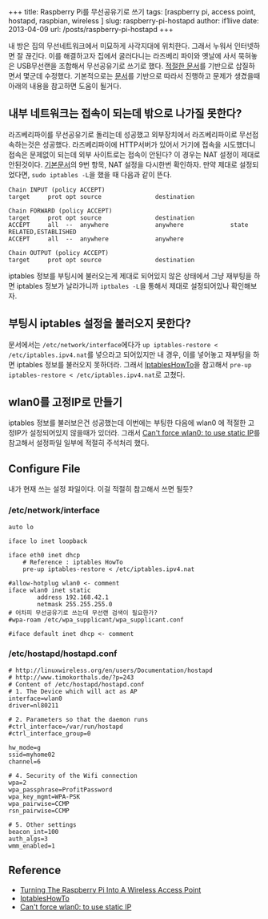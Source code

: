 +++
title: Raspberry Pi를 무선공유기로 쓰기
tags: [raspberry pi, access point, hostapd, raspbian, wireless ]
slug: raspberry-pi-hostapd
author: if1live
date: 2013-04-09
url: /posts/raspberry-pi-hostapd
+++

내 방은 집의 무선네트워크에서 미묘하게 사각지대에 위치한다. 
그래서 누워서 인터넷하면 잘 끊긴다. 
이를 해결하고자 집에서 굴러다니는 라즈베리 파이와 옛날에 사서 묵혀놓은 USB무선랜을 조합해서 무선공유기로 쓰기로 했다. 
[적절한 문서][base_ref]를 기반으로 삽질하면서 몇군데 수정했다. 
기본적으로는 [문서][base_ref]를 기반으로 따라서 진행하고 문제가 생겼을때 아래의 내용을 참고하면 도움이 될거다.

## 내부 네트워크는 접속이 되는데 밖으로 나가질 못한다?
라즈베리파이를 무선공유기로 돌리는데 성공했고 외부장치에서 라즈베리파이로 무선접속하는것은 성공했다. 
라즈베리파이에 HTTP서버가 있어서 거기에 접속을 시도했더니 접속은 문제없이 되는데 외부 사이트로는 접속이 안된다? 
이 경우는 NAT 설정이 제대로 안된것이다. 
[기본문서][base_ref]의 9번 항목, NAT 설정을 다시한번 확인하자. 
만약 제대로 설정되었다면, ```sudo iptables -L```을 했을 때 다음과 같이 뜬다.

```
Chain INPUT (policy ACCEPT)
target     prot opt source               destination

Chain FORWARD (policy ACCEPT)
target     prot opt source               destination
ACCEPT     all  --  anywhere             anywhere             state RELATED,ESTABLISHED
ACCEPT     all  --  anywhere             anywhere

Chain OUTPUT (policy ACCEPT)
target     prot opt source               destination
```
iptables 정보를 부팅시에 불러오는게 제대로 되어있지 않은 상태에서 그냥 재부팅을 하면 iptables 정보가 날라가니까 ```iptbales -L```을 통해서 제대로 설정되어있나 확인해보자.

## 부팅시 iptables 설정을 불러오지 못한다?
문서에서는 ```/etc/network/interface```에다가 ```up iptables-restore < /etc/iptables.ipv4.nat```를 넣으라고 되어있지만 내 경우, 이를 넣어놓고 재부팅을 하면 iptables 정보를 불러오지 못하더라. 그래서 [IptablesHowTo][iptables]을 참고해서 ```pre-up iptables-restore < /etc/iptables.ipv4.nat```로 고쳤다.

## wlan0를 고정IP로 만들기
iptables 정보를 불러보은건 성공했는데 이번에는 부팅한 다음에 wlan0 에 적절한 고정IP가 설정되어있지 않을때가 있더라. 그래서 [Can't force wlan0: to use static IP][use_static_ip]를 참고해서 설정파일 일부에 적절히 주석처리 했다.


## Configure File
내가 현재 쓰는 설정 파일이다. 이걸 적절히 참고해서 쓰면 될듯?

### /etc/network/interface
```
auto lo

iface lo inet loopback

iface eth0 inet dhcp
    # Reference : iptables HowTo
    pre-up iptables-restore < /etc/iptables.ipv4.nat

#allow-hotplug wlan0 <- comment
iface wlan0 inet static
        address 192.168.42.1
        netmask 255.255.255.0
# 어차피 무선공유기로 쓰는데 무선랜 검색이 필요한가?
#wpa-roam /etc/wpa_supplicant/wpa_supplicant.conf 

#iface default inet dhcp <- comment
```

### /etc/hostapd/hostapd.conf
```
# http://linuxwireless.org/en/users/Documentation/hostapd
# http://www.timokorthals.de/?p=243
# Content of /etc/hostapd/hostapd.conf
# 1. The Device which will act as AP
interface=wlan0
driver=nl80211

# 2. Parameters so that the daemon runs
#ctrl_interface=/var/run/hostapd
#ctrl_interface_group=0

hw_mode=g
ssid=myhome02
channel=6

# 4. Security of the Wifi connection
wpa=2
wpa_passphrase=ProfitPassword
wpa_key_mgmt=WPA-PSK
wpa_pairwise=CCMP
rsn_pairwise=CCMP

# 5. Other settings
beacon_int=100
auth_algs=3
wmm_enabled=1
```

## Reference
* [Turning The Raspberry Pi Into A Wireless Access Point][base_ref]
* [IptablesHowTo][iptables]
* [Can't force wlan0: to use static IP][use_static_ip]

[base_ref]: http://thebitbangtheory.blogspot.kr/2012/12/turning-raspberry-pi-into-wireless.html
[iptables]: https://help.ubuntu.com/community/IptablesHowTo
[use_static_ip]: http://www.raspberrypi.org/phpBB3/viewtopic.php?f=26&t=22660
